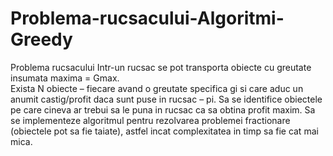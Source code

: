 # Problema-rucsacului-Algoritmi-Greedy
Problema rucsacului
Intr-un rucsac se pot transporta obiecte cu greutate insumata maxima = Gmax.  
Exista N obiecte – fiecare avand o greutate specifica gi si care aduc un anumit castig/profit daca sunt puse in rucsac – pi. 
Sa se identifice obiectele pe care cineva ar trebui sa le puna in rucsac ca sa obtina profit maxim.
Sa se implementeze algoritmul pentru rezolvarea problemei fractionare (obiectele pot sa fie taiate), astfel incat complexitatea in timp sa fie cat mai mica. 
